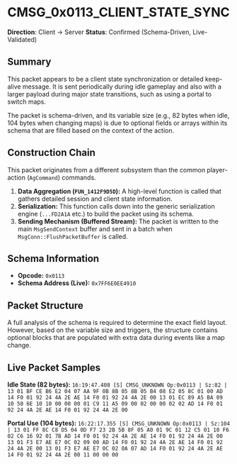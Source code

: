 # CMSG_0x0113_CLIENT_STATE_SYNC

**Direction**: Client -> Server
**Status**: Confirmed (Schema-Driven, Live-Validated)

## Summary

This packet appears to be a client state synchronization or detailed keep-alive message. It is sent periodically during idle gameplay and also with a larger payload during major state transitions, such as using a portal to switch maps.

The packet is schema-driven, and its variable size (e.g., 82 bytes when idle, 104 bytes when changing maps) is due to optional fields or arrays within its schema that are filled based on the context of the action.

## Construction Chain

This packet originates from a different subsystem than the common player-action (`AgCommand`) commands.

1.  **Data Aggregation (`FUN_1412F9D5D`):** A high-level function is called that gathers detailed session and client state information.
2.  **Serialization:** This function calls down into the generic serialization engine (`...FD2A1A` etc.) to build the packet using its schema.
3.  **Sending Mechanism (Buffered Stream):** The packet is written to the main `MsgSendContext` buffer and sent in a batch when `MsgConn::FlushPacketBuffer` is called.

## Schema Information

- **Opcode:** `0x0113`
- **Schema Address (Live):** `0x7FF6E0EE4910`

## Packet Structure

A full analysis of the schema is required to determine the exact field layout. However, based on the variable size and triggers, the structure contains optional blocks that are populated with extra data during events like a map change.

## Live Packet Samples

**Idle State (82 bytes):**
`16:19:47.408 [S] CMSG_UNKNOWN Op:0x0113 | Sz:82 | 13 01 BF CE B6 E2 04 07 AA 9F 0B 8B 05 8B 05 B4 08 E2 05 8C 01 00 AD 14 F0 01 92 24 4A 2E AE 14 F0 01 92 24 4A 2E 00 13 01 EC 89 A5 BA 09 10 50 6E 10 10 00 00 00 01 C9 11 A5 09 00 02 00 00 02 02 AD 14 F0 01 92 24 4A 2E AE 14 F0 01 92 24 4A 2E 00`

**Portal Use (104 bytes):**
`16:22:17.355 [S] CMSG_UNKNOWN Op:0x0113 | Sz:104 | 13 01 FF 8C C8 D5 04 0D F7 23 2B 5B 8F 05 A0 01 9C 01 12 C5 01 10 F6 02 C6 16 92 01 7B AD 14 F0 01 92 24 4A 2E AE 14 F0 01 92 24 4A 2E 00 13 01 F3 E7 AE E7 0C 02 09 00 AD 14 F0 01 92 24 4A 2E AE 14 F0 01 92 24 4A 2E 00 13 01 F3 E7 AE E7 0C 02 0A 07 AD 14 F0 01 92 24 4A 2E AE 14 F0 01 92 24 4A 2E 00 11 00 00 00`